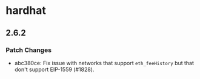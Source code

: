 # hardhat

## 2.6.2
### Patch Changes

- abc380ce: Fix issue with networks that support `eth_feeHistory` but that don't support EIP-1559 (#1828).

